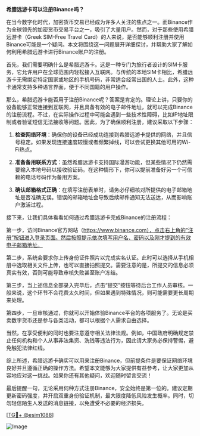 **希腊远游卡可以注册Binance吗？**

在当今数字化时代，加密货币交易已经成为许多人关注的焦点之一。而Binance作为全球领先的加密货币交易平台之一，吸引了大量用户。然而，对于那些使用希腊远游卡（Greek SIM-Free Travel Card）的人来说，是否能够顺利注册并使用Binance可能是一个疑问。本文将围绕这一问题展开详细探讨，并帮助大家了解如何利用希腊远游卡进行Binance账户的注册。

首先，我们需要明确什么是希腊远游卡。这是一种专门为旅行者设计的SIM卡服务，它允许用户在全球范围内轻松接入互联网。与传统的本地SIM卡相比，希腊远游卡无需绑定特定国家或地区的手机号码，非常适合经常出国的人士。此外，这种卡通常支持多种语言界面，便于不同国籍的用户操作。

那么，希腊远游卡能否用于注册Binance呢？答案是肯定的。理论上讲，只要你的设备能够正常连接到互联网，并且具备有效的电子邮件地址，就可以完成Binance的注册流程。不过，在实际操作过程中可能会遇到一些技术性障碍，比如IP地址限制或者验证短信无法接收等问题。因此，为了确保顺利注册，建议采取以下步骤：

1. **检查网络环境**：确保你的设备已经成功连接到希腊远游卡提供的网络，并且信号稳定。如果发现连接速度较慢或者频繁掉线，可以尝试更换其他可用的Wi-Fi热点。
   
2. **准备备用联系方式**：虽然希腊远游卡支持国际漫游功能，但某些情况下仍然需要输入本地号码以接收验证码。在这种情形下，你可以提前准备好另一个可信赖的电话号码作为备用方案。

3. **确认邮箱格式正确**：在填写注册表单时，请务必仔细核对所提供的电子邮箱地址是否准确无误。错误的邮箱地址会导致后续邮件通知无法送达，从而影响账户激活过程。

接下来，让我们具体看看如何通过希腊远游卡完成Binance的注册流程：

第一步，访问Binance官方网站（https://www.binance.com），点击右上角的“注册”按钮进入登录页面。然后按照提示依次填写用户名、密码以及刚才提到的有效电子邮箱地址。

第二步，系统会要求你上传身份证件照片以完成实名认证。此时可以选择从手机相册中选取相关文件上传，也可以直接拍照提交。需要注意的是，所提交的信息必须真实有效，否则可能导致审核失败甚至账户冻结。

第三步，当上述信息全部录入完毕后，点击“提交”按钮等待后台工作人员审核。一般来说，这个环节不会花费太久时间，但如果遇到特殊情况，则可能需要更长周期来处理。

第四步，一旦审核通过，你就可以开始体验Binance平台的各项服务了。无论是买卖数字货币还是参与各类活动，都可以根据个人需求自由选择。

当然，在享受便利的同时也要注意遵守相关法律法规。例如，中国政府明确规定禁止任何机构和个人从事非法集资、洗钱等违法行为，因此请大家务必保持警惕，避免触犯法律红线。

综上所述，希腊远游卡确实可以用来注册Binance，但前提条件是要保证网络环境良好并且遵循正确的操作方法。希望本文能够为大家提供有益参考，让大家更加从容地应对这一挑战。如果你还有其他疑问，欢迎随时留言交流！

最后提醒一句，无论采用何种方式注册Binance，安全始终是第一位的。建议定期更新密码强度，并开启双重身份验证机制，最大限度降低风险发生概率。同时，切勿轻信陌生人发送的消息链接，以免遭受不必要的经济损失。

[[TG💪+ @esim1088](https://t.me/s/esim1088)]

![Image](https://i.postimg.cc/4NQfJmqS/Snipaste-2025-05-13-00-14-12.png)